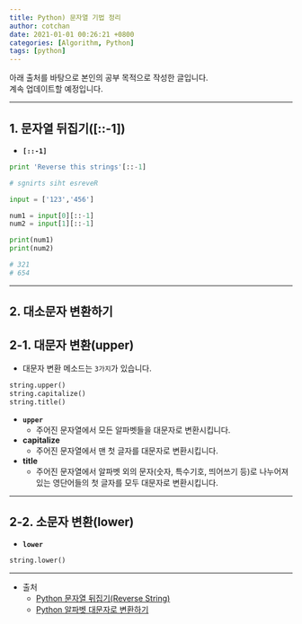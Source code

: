 ```yaml
---
title: Python) 문자열 기법 정리 
author: cotchan
date: 2021-01-01 00:26:21 +0800
categories: [Algorithm, Python]
tags: [python]     
---
```


아래 출처를 바탕으로 본인의 공부 목적으로 작성한 글입니다.    
계속 업데이트할 예정입니다.

---

## 1. 문자열 뒤집기([::-1])

+ **`[::-1]`**

```python
print 'Reverse this strings'[::-1]

# sgnirts siht esreveR
```

```python
input = ['123','456']

num1 = input[0][::-1]
num2 = input[1][::-1]

print(num1)
print(num2)

# 321
# 654
```

---

## 2. 대소문자 변환하기

## 2-1. 대문자 변환(upper)

+ 대문자 변환 메소드는 `3가지`가 있습니다. 

```python
string.upper()
string.capitalize()
string.title()
```

+ **`upper`**
    + 주어진 문자열에서 모든 알파벳들을 대문자로 변환시킵니다.
+ **capitalize**
    + 주어진 문자열에서 맨 첫 글자를 대문자로 변환시킵니다.
+ **title**
    + 주어진 문자열에서 알파벳 외의 문자(숫자, 특수기호, 띄어쓰기 등)로 나누어져 있는 영단어들의 첫 글자를 모두 대문자로 변환시킵니다.

---

## 2-2. 소문자 변환(lower)

+ **`lower`**

```python
string.lower()
``` 




---

+ 출처
    + [Python 문자열 뒤집기(Reverse String)](https://dongyeopblog.wordpress.com/2016/11/21/python-%EB%AC%B8%EC%9E%90%EC%97%B4-%EB%92%A4%EC%A7%91%EA%B8%B0reverse-string/)
    + [Python 알파벳 대문자로 변환하기](https://m.blog.naver.com/PostView.nhn?blogId=cjh226&logNo=220992745309&proxyReferer=https:%2F%2Fwww.google.com%2F)

